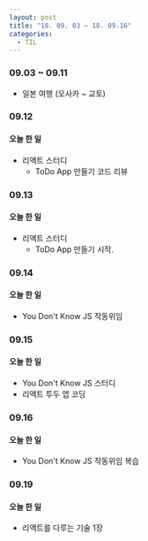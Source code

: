 ```yaml
---
layout: post
title: "18. 09. 03 ~ 18. 09.16"
categories:
  - TIL
---
```


### 09.03 ~ 09.11
- 일본 여행 (오사카 ~ 교토)

### 09.12
#### 오늘 한 일
  - 리액트 스터디
      - ToDo App 만들기 코드 리뷰

### 09.13
#### 오늘 한 일
  - 리액트 스터디
    - ToDo App 만들기 시작.

### 09.14
#### 오늘 한 일
- You Don't Know JS 작동위임

### 09.15
#### 오늘 한 일
- You Don't Know JS 스터디
- 리액트 투두 앱 코딩

### 09.16
#### 오늘 한 일
- You Don't Know JS 작동위임 복습

### 09.19
#### 오늘 한 일
- 리액트를 다루는 기술 1장